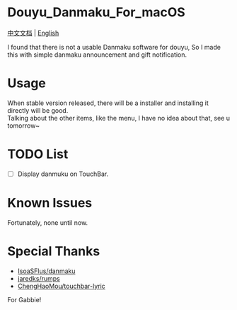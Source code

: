 # Douyu_Danmaku_For_macOS
[中文文档](READMES/README_zh_CN.md)  |  [English](README.md)  

I found that there is not a usable Danmaku software for douyu, So I made this with simple danmaku announcement and gift notification.  

# Usage
When stable version released, there will be a installer and installing it directly will be good.  
Talking about the other items, like the menu, I have no idea about that, see u tomorrow~  

# TODO List
- [ ] Display danmuku on TouchBar.

# Known Issues
Fortunately, none until now.

# Special Thanks
- [IsoaSFlus/danmaku](https://github.com/IsoaSFlus/danmaku)
- [jaredks/rumps](https://github.com/jaredks/rumps)
- [ChengHaoMou/touchbar-lyric](https://github.com/ChenghaoMou/touchbar-lyric)
  
For Gabbie!